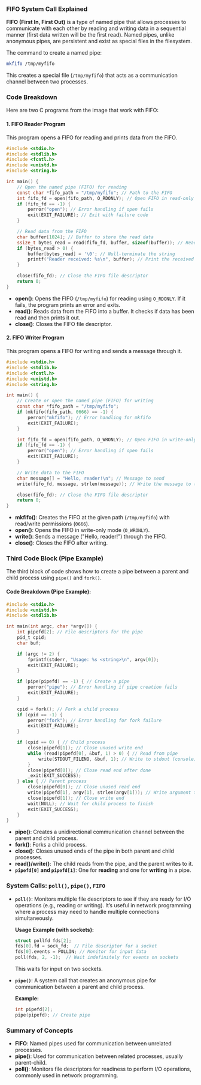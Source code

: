

### FIFO System Call Explained

**FIFO (First In, First Out)** is a type of named pipe that allows processes to communicate with each other by reading and writing data in a sequential manner (first data written will be the first read). Named pipes, unlike anonymous pipes, are persistent and exist as special files in the filesystem.

The command to create a named pipe:
```bash
mkfifo /tmp/myfifo
```

This creates a special file (`/tmp/myfifo`) that acts as a communication channel between two processes.

### Code Breakdown

Here are two C programs from the image that work with FIFO:

#### 1. FIFO Reader Program
This program opens a FIFO for reading and prints data from the FIFO.
```c
#include <stdio.h>
#include <stdlib.h>
#include <fcntl.h>
#include <unistd.h>
#include <string.h>

int main() {
    // Open the named pipe (FIFO) for reading
    const char *fifo_path = "/tmp/myfifo"; // Path to the FIFO
    int fifo_fd = open(fifo_path, O_RDONLY); // Open FIFO in read-only mode
    if (fifo_fd == -1) { 
        perror("open"); // Error handling if open fails
        exit(EXIT_FAILURE); // Exit with failure code
    }

    // Read data from the FIFO
    char buffer[1024]; // Buffer to store the read data
    ssize_t bytes_read = read(fifo_fd, buffer, sizeof(buffer)); // Read data into buffer
    if (bytes_read > 0) {
        buffer[bytes_read] = '\0'; // Null-terminate the string
        printf("Reader received: %s\n", buffer); // Print the received data
    }

    close(fifo_fd); // Close the FIFO file descriptor
    return 0;
}
```
- **open()**: Opens the FIFO (`/tmp/myfifo`) for reading using `O_RDONLY`. If it fails, the program prints an error and exits.
- **read()**: Reads data from the FIFO into a buffer. It checks if data has been read and then prints it out.
- **close()**: Closes the FIFO file descriptor.

#### 2. FIFO Writer Program
This program opens a FIFO for writing and sends a message through it.
```c
#include <stdio.h>
#include <stdlib.h>
#include <fcntl.h>
#include <unistd.h>
#include <string.h>

int main() {
    // Create or open the named pipe (FIFO) for writing
    const char *fifo_path = "/tmp/myfifo";
    if (mkfifo(fifo_path, 0666) == -1) {
        perror("mkfifo"); // Error handling for mkfifo
        exit(EXIT_FAILURE);
    }

    int fifo_fd = open(fifo_path, O_WRONLY); // Open FIFO in write-only mode
    if (fifo_fd == -1) {
        perror("open"); // Error handling if open fails
        exit(EXIT_FAILURE);
    }

    // Write data to the FIFO
    char message[] = "Hello, reader!\n"; // Message to send
    write(fifo_fd, message, strlen(message)); // Write the message to the FIFO

    close(fifo_fd); // Close the FIFO file descriptor
    return 0;
}
```
- **mkfifo()**: Creates the FIFO at the given path (`/tmp/myfifo`) with read/write permissions (`0666`).
- **open()**: Opens the FIFO in write-only mode (`O_WRONLY`).
- **write()**: Sends a message ("Hello, reader!") through the FIFO.
- **close()**: Closes the FIFO after writing.

### Third Code Block (Pipe Example)
The third block of code shows how to create a pipe between a parent and child process using `pipe()` and `fork()`.

#### Code Breakdown (Pipe Example):
```c
#include <stdio.h>
#include <unistd.h>
#include <stdlib.h>

int main(int argc, char *argv[]) {
    int pipefd[2]; // File descriptors for the pipe
    pid_t cpid;
    char buf;

    if (argc != 2) {
        fprintf(stderr, "Usage: %s <string>\n", argv[0]);
        exit(EXIT_FAILURE);
    }

    if (pipe(pipefd) == -1) { // Create a pipe
        perror("pipe"); // Error handling if pipe creation fails
        exit(EXIT_FAILURE);
    }

    cpid = fork(); // Fork a child process
    if (cpid == -1) {
        perror("fork"); // Error handling for fork failure
        exit(EXIT_FAILURE);
    }

    if (cpid == 0) { // Child process
        close(pipefd[1]); // Close unused write end
        while (read(pipefd[0], &buf, 1) > 0) { // Read from pipe
            write(STDOUT_FILENO, &buf, 1); // Write to stdout (console)
        }
        close(pipefd[0]); // Close read end after done
        _exit(EXIT_SUCCESS);
    } else { // Parent process
        close(pipefd[0]); // Close unused read end
        write(pipefd[1], argv[1], strlen(argv[1])); // Write argument to pipe
        close(pipefd[1]); // Close write end
        wait(NULL); // Wait for child process to finish
        exit(EXIT_SUCCESS);
    }
}
```
- **pipe()**: Creates a unidirectional communication channel between the parent and child process.
- **fork()**: Forks a child process.
- **close()**: Closes unused ends of the pipe in both parent and child processes.
- **read()/write()**: The child reads from the pipe, and the parent writes to it.
- **`pipefd[0]` and `pipefd[1]`**: One for **reading** and one for **writing** in a pipe.


### System Calls: `poll()`, `pipe()`, `FIFO`
- **`poll()`**: Monitors multiple file descriptors to see if they are ready for I/O operations (e.g., reading or writing). It’s useful in network programming where a process may need to handle multiple connections simultaneously.
  
  **Usage Example (with sockets):**
  ```c
  struct pollfd fds[2];
  fds[0].fd = sock_fd;  // File descriptor for a socket
  fds[0].events = POLLIN; // Monitor for input data
  poll(fds, 2, -1);  // Wait indefinitely for events on sockets
  ```
  
  This waits for input on two sockets.

- **`pipe()`**: A system call that creates an anonymous pipe for communication between a parent and child process.

  **Example:**
  ```c
  int pipefd[2];
  pipe(pipefd); // Create pipe
  ```

### Summary of Concepts
- **FIFO**: Named pipes used for communication between unrelated processes.
- **pipe()**: Used for communication between related processes, usually parent-child.
- **poll()**: Monitors file descriptors for readiness to perform I/O operations, commonly used in network programming.

